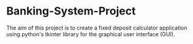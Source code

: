 # Banking-System-Project
The aim of this project is to create a fixed deposit calculator application using python's tkinter library for the graphical user interface (GUI).
